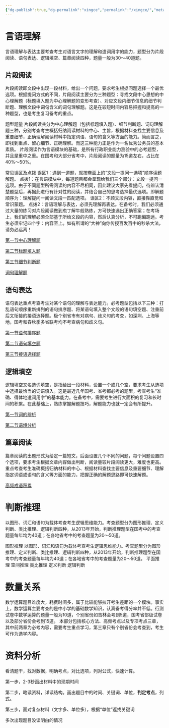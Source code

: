 ```yaml
---
{"dg-publish":true,"dg-permalink":"xingce","permalink":"/xingce/","metatags":{"description":"这里是 Davon 行测考试的笔记库","og:site_name":"DavonOs","og:title":"行测的思维","og:type":"article","og:url":"https://zuji.eu.org/xingce","og:image":null,"og:image:width":"400","og:image:alt":"articlecover","og:locale":"zh_cn"},"created":"2023-07-28T14:35:36.548+08:00","updated":"2025-05-08T09:39:40.965+08:00"}
---
```




# 言语理解
言语理解与表达主要考查考生对语言文字的理解和遣词用字的能力，题型分为片段阅读、语句表达、逻辑填空、篇章阅读四种，题量一般为30〜40道题。

## 片段阅读

片段阅读即文段中出现一段材料，给出一个问题，要求考生根据问题选择一个最优选项。根据提问方式的不同，片段阅读主要分为三种题型：寻找文段中心思想的中心理解题（标题填入题为中心理解题的变形考查）、对应文段内细节信息的细节判断题、理解文段中词句含义的词句理解题。这是在较短时间内容易把握和提高的一种题型，也是考生复习备考的重点。

题型题量
片段阅读共分为中心理解题（包括标题填入题）、细节判断题、词句理解题三种，分别考查考生概括归纳阅读材料的中心、主旨，根据材料查找主要信息及重要细节，正确理解阅读材料中指定词语、语句的含义等方面的能力。简而言之，即找到重点、留心细节、正确理解。而这三种能力正是作为一名优秀公务员的基本素质。
片段阅读作为言语模块的基础，是所有行政职业能力测验中的必考题型，并且是重中之重。在国考和大部分省考中，片段阅读的题量为15道左右，占比在40%〜50%。

常见误区及点拨
误区1：遇到一道题，就按卷面上的“文段一提问一选项”顺序读题解题。
点拨1：在言语模块中，每道题目都会呈现给我们三个部分：文段一提问一选项。由于不同题型所需阅读的内容不尽相同，因此建议大家先看提问，待辨认清楚题型后，再据此进行有针对性的阅读，并结合自己的思考选择最优选项。即解题顺序为：理解提问一阅读文段一匹配选项。
误区2：不顾文段内容，直接靠直觉和常识蒙题。
点拨2：言语理解与表达，必须先理解再表达。在备考时，我们必须通过大量的练习对片段阅读做到庖丁解牛般熟练，方可快速选出正确答案；在考场上，我们的理解必须全部基于所给文段的内容，然后认真分析，不可跑偏跑远。考生必须牢记四个字：内容至上。如有所谓的“大神”向你传授百发百中的秒杀大法，请务必远离！

[第一节中心理解题](第一节中心理解题%2010277f100e5e415a8fa400f66d6861b3.md)

[第二节标题填入题](第二节标题填入题%20816655186ad14d6387f19581dedd8dd7.md)

[第三节细节判断题](第三节细节判断题%20b65bb22b4d7e4c299ccd63be334ef1d0.md)

[词句理解题](词句理解题.md)



## 语句表达

语句表达重点考查考生对某个语句的理解与表达能力。必考题型包括以下三种：打乱语句顺序重新排列的语句排序题、将某语句填入整个文段的语句填空题、注重前后文衔接的接语选择题。极个别省市有对病句、歧义句的考查，如深圳、上海等地，国考和舂秋季多省联考均不考查病句和歧义句。

[第一节语句排序题](第一节语句排序题%20574a6776ebca489a9bfc1b05e10509f4.md)

[第二节语句填空题](第二节语句填空题.md)

[第三节接语选择题](第三节接语选择题%200118f2fb974e4c2693b6bd22a8b5334e.md)

## 逻辑填空

逻辑填空又名选词填空，是指给出一段材料，设置一个或几个空，要求考生从选项中选择最恰当的词语填入。这是最近几年国考、省考都必考的题型，考查考生“准确、得体地遣词用字”的基本能力。在备考中，需要考生进行大面积的复习和长时间的积累。在此基础上，熟练掌握解题技巧，解题能力也就一定会有所提升。

[第一节词的辨析](第一节词的辨析%205d377d96750f43a796b2881fca63ffeb.md)

[第二节语境分析](第二节语境分析.md)

## 篇章阅读

篇章阅读的出题形式为给定一篇短文，后面设置几个不同的问题，每个问题设置四个选项，要求考生根据文章内容做出判断，阅读量较片段阅读更大，难度也更高。重点考查考生准确概括归纳材料的中心、根据材料查找主要信息及重要细节、理解指定词语或语句的含义等方面的能力，把握正确的解题思路即可快速解题。

[高频成语积累](https://gwy.dtiku.cn/idiom)

# 判断推理

以图形、词汇和语句为载体考查考生逻辑思维能力。考查题型分为图形推理、定义判断、类比推理、逻辑判断四种，从2013年开始，判断推理题型在国考中的考查题量每年均为40道；在各地省考中的考查题量为20〜50道。


图形推理
以图形、词汇和语句为载体考查考生逻辑思维能力。考查题型分为图形推理、定义判断、类比推理、逻辑判断四种，从2013年开始，判断推理题型在国考中的考查题量每年均为40道；在各地省考中的考查题量为20〜50道。
	平面推理
	空间推理
类比推理
定义判断
逻辑判断

# 数量关系

数学运算题目难度大，耗费时间多，属于比较能够拉开考生差距的一个模块。事实上，数学运算主要考查的是中小学的基础数学知识，认真备考得分率并不低。行测试卷中数学运算的题量一般为10道，个别省份如吉林会考到5道，国考省部级试卷以及部分省份会考到15道。
本部分包括核心方法、高频考点以及专项考点三章，其中前两章为必考内容，需要考生重点学习，第三章只有个别省份会考查到，考生可作为选学内容。

# 资料分析

看清题干，找对数据，明确考点，对比选项，列对公式，快速计算。

第一步，2-3秒画出材料中的现期时间

第二步，略读资料，详读结构。画出题目中的时间、关键词、单位，**判定考点**，列式。

第三步，面对复杂材料（文字多、单位多），根据“单位”返找关键词

多次出现题目没读明白的情况